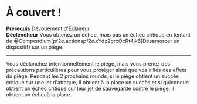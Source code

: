 # À couvert !

<p><span id="ctl00_MainContent_DetailedOutput"><strong>Prérequis</strong> Dévouement d'Éclaireur<br><strong>Déclencheur</strong> Vous obtenez un échec, mais pas un échec critique en tentant de @Compendium[pf2e.actionspf2e.cYdz2grcOcRt4jk6]Désamorcer un dispositif} sur un piège.<br></span></p>
<hr>
<p>Vous déclanchez intentionnellement le piège, mais vous prenez des précautions particulières pour vous protéger ainsi que vos alliés des effets du piège. Pendant les 2 prochains rounds, si le piège obtient un succès critique sur une jet d'attaque, il obtient à la place un succès  et si quiconque obtient un échec critique sur leur jet de sauvegarde contre le piège, il obtient un échecà la place.&nbsp;</p>